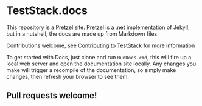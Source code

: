 TestStack.docs
==========

This repository is a [Pretzel](https://github.com/code52/pretzel) site. Pretzel is a .net implementation of [Jekyll](http://jekyllrb.com/docs/home/), but in a nutshell, the docs are made up from Markdown files.

Contributions welcome, see [Contributing to TestStack](http://teststack.azurewebsites.net/Contributing.html) for more information

To get started with Docs, just clone and run `RunDocs.cmd`, this will fire up a local web server and open the documentation site locally. Any changes you make will trigger a recompile of the documentation, so simply make changes, then refresh your browser to see them.

## Pull requests welcome!
